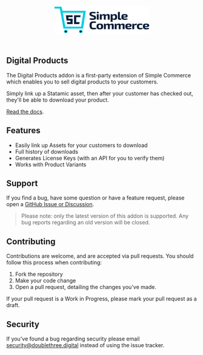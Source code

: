 <!-- statamic:hide -->

<p align="center">
<picture>
    <source srcset="./logo-dark.svg" media="(prefers-color-scheme: dark)">
    <img align="center" width="250" height="70" src="./logo-default.svg">
</picture>
</p>
<br>

## Digital Products

<!-- /statamic:hide -->

The Digital Products addon is a first-party extension of Simple Commerce which enables you to sell digital products to your customers.

Simply link up a Statamic asset, then after your customer has checked out, they'll be able to download your product.

[Read the docs](https://simple-commerce.duncanmcclean.com/addons/digital-products).

## Features

- Easily link up Assets for your customers to download
- Full history of downloads
- Generates License Keys (with an API for you to verify them)
- Works with Product Variants

## Support

If you find a bug, have some question or have a feature request, please open a [GitHub Issue or Discussion](https://github.com/duncanmcclean/sc-digital-products/issues/new/choose).

> Please note: only the latest version of this addon is supported. Any bug reports regarding an old version will be closed.

<!-- statamic:hide -->

## Contributing

Contributions are welcome, and are accepted via pull requests. You should follow this process when contributing:

1. Fork the repository
2. Make your code change
3. Open a pull request, detailing the changes you've made.

If your pull request is a Work in Progress, please mark your pull request as a draft.

## Security

If you've found a bug regarding security please email security@doublethree.digital instead of using the issue tracker.

<!-- /statamic:hide -->
